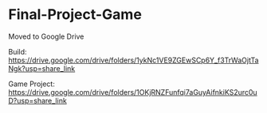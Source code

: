 # Final-Project-Game

Moved to Google Drive

Build: https://drive.google.com/drive/folders/1ykNc1VE9ZGEwSCp6Y_f3TrWaOjtTaNgk?usp=share_link

Game Project: https://drive.google.com/drive/folders/1OKjRNZFunfqi7aGuyAifnkiKS2urc0uD?usp=share_link
